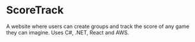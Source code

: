 # ScoreTrack
A website where users can create groups and track the score of any game they can imagine. Uses C#, .NET, React and AWS.
